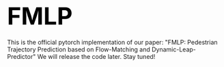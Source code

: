 # <span style="color:black; font-size:2em; font-weight:bold">FMLP</span>

This is the official pytorch implementation of our paper: "FMLP: Pedestrian Trajectory Prediction based on Flow-Matching and Dynamic-Leap-Predictor"
We will release the code later. Stay tuned!

